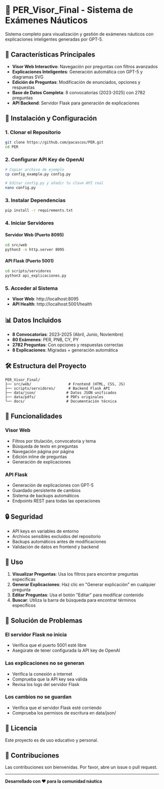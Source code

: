# 🚢 PER_Visor_Final - Sistema de Exámenes Náuticos

Sistema completo para visualización y gestión de exámenes náuticos con explicaciones inteligentes generadas por GPT-5.

## 🎯 Características Principales

- **Visor Web Interactivo**: Navegación por preguntas con filtros avanzados
- **Explicaciones Inteligentes**: Generación automática con GPT-5 y diagramas SVG
- **Edición de Preguntas**: Modificación de enunciados, opciones y respuestas
- **Base de Datos Completa**: 8 convocatorias (2023-2025) con 2782 preguntas
- **API Backend**: Servidor Flask para generación de explicaciones

## 🚀 Instalación y Configuración

### 1. Clonar el Repositorio
```bash
git clone https://github.com/pacascos/PER.git
cd PER
```

### 2. Configurar API Key de OpenAI
```bash
# Copiar archivo de ejemplo
cp config_example.py config.py

# Editar config.py y añadir tu clave API real
nano config.py
```

### 3. Instalar Dependencias
```bash
pip install -r requirements.txt
```

### 4. Iniciar Servidores

#### Servidor Web (Puerto 8095)
```bash
cd src/web
python3 -m http.server 8095
```

#### API Flask (Puerto 5001)
```bash
cd scripts/servidores
python3 api_explicaciones.py
```

### 5. Acceder al Sistema
- **Visor Web**: http://localhost:8095
- **API Health**: http://localhost:5001/health

## 📊 Datos Incluidos

- **8 Convocatorias**: 2023-2025 (Abril, Junio, Noviembre)
- **80 Exámenes**: PER, PNB, CY, PY
- **2782 Preguntas**: Con opciones y respuestas correctas
- **8 Explicaciones**: Migradas + generación automática

## 🛠️ Estructura del Proyecto

```
PER_Visor_Final/
├── src/web/                 # Frontend (HTML, CSS, JS)
├── scripts/servidores/      # Backend Flask API
├── data/json/              # Datos JSON unificados
├── data/pdfs/              # PDFs originales
└── docs/                   # Documentación técnica
```

## 🔧 Funcionalidades

### Visor Web
- Filtros por titulación, convocatoria y tema
- Búsqueda de texto en preguntas
- Navegación página por página
- Edición inline de preguntas
- Generación de explicaciones

### API Flask
- Generación de explicaciones con GPT-5
- Guardado persistente de cambios
- Sistema de backups automáticos
- Endpoints REST para todas las operaciones

## 🔒 Seguridad

- API keys en variables de entorno
- Archivos sensibles excluidos del repositorio
- Backups automáticos antes de modificaciones
- Validación de datos en frontend y backend

## 📝 Uso

1. **Visualizar Preguntas**: Usa los filtros para encontrar preguntas específicas
2. **Generar Explicaciones**: Haz clic en "Generar explicación" en cualquier pregunta
3. **Editar Preguntas**: Usa el botón "Editar" para modificar contenido
4. **Buscar**: Utiliza la barra de búsqueda para encontrar términos específicos

## 🐛 Solución de Problemas

### El servidor Flask no inicia
- Verifica que el puerto 5001 esté libre
- Asegúrate de tener configurada la API key de OpenAI

### Las explicaciones no se generan
- Verifica la conexión a internet
- Comprueba que la API key sea válida
- Revisa los logs del servidor Flask

### Los cambios no se guardan
- Verifica que el servidor Flask esté corriendo
- Comprueba los permisos de escritura en data/json/

## 📄 Licencia

Este proyecto es de uso educativo y personal.

## 🤝 Contribuciones

Las contribuciones son bienvenidas. Por favor, abre un issue o pull request.

---

**Desarrollado con ❤️ para la comunidad náutica**